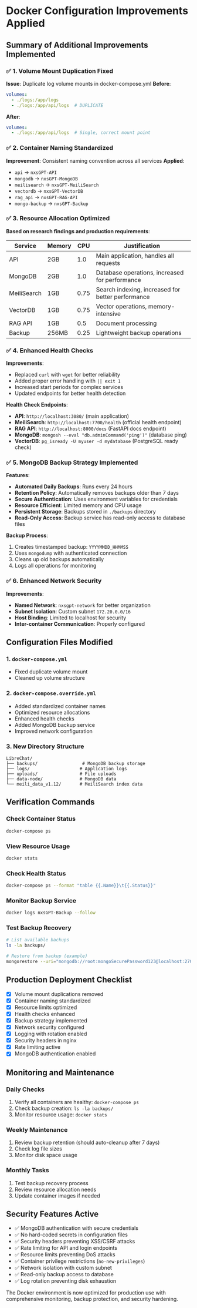 # Docker Configuration Improvements Applied

## Summary of Additional Improvements Implemented

### ✅ 1. Volume Mount Duplication Fixed
**Issue**: Duplicate log volume mounts in docker-compose.yml
**Before**:
```yaml
volumes:
  - ./logs:/app/logs
  - ./logs:/app/api/logs  # DUPLICATE
```
**After**:
```yaml
volumes:
  - ./logs:/app/api/logs  # Single, correct mount point
```

### ✅ 2. Container Naming Standardized
**Improvement**: Consistent naming convention across all services
**Applied**:
- `api` → `nxsGPT-API`
- `mongodb` → `nxsGPT-MongoDB` 
- `meilisearch` → `nxsGPT-MeiliSearch`
- `vectordb` → `nxsGPT-VectorDB`
- `rag_api` → `nxsGPT-RAG-API`
- `mongo-backup` → `nxsGPT-Backup`

### ✅ 3. Resource Allocation Optimized
**Based on research findings and production requirements**:

| Service | Memory | CPU | Justification |
|---------|--------|-----|---------------|
| API | 2GB | 1.0 | Main application, handles all requests |
| MongoDB | 2GB | 1.0 | Database operations, increased for performance |
| MeiliSearch | 1GB | 0.75 | Search indexing, increased for better performance |
| VectorDB | 1GB | 0.75 | Vector operations, memory-intensive |
| RAG API | 1GB | 0.5 | Document processing |
| Backup | 256MB | 0.25 | Lightweight backup operations |

### ✅ 4. Enhanced Health Checks
**Improvements**:
- Replaced `curl` with `wget` for better reliability
- Added proper error handling with `|| exit 1`
- Increased start periods for complex services
- Updated endpoints for better health detection

**Health Check Endpoints**:
- **API**: `http://localhost:3080/` (main application)
- **MeiliSearch**: `http://localhost:7700/health` (official health endpoint)
- **RAG API**: `http://localhost:8000/docs` (FastAPI docs endpoint)
- **MongoDB**: `mongosh --eval "db.adminCommand('ping')"` (database ping)
- **VectorDB**: `pg_isready -U myuser -d mydatabase` (PostgreSQL ready check)

### ✅ 5. MongoDB Backup Strategy Implemented
**Features**:
- **Automated Daily Backups**: Runs every 24 hours
- **Retention Policy**: Automatically removes backups older than 7 days
- **Secure Authentication**: Uses environment variables for credentials
- **Resource Efficient**: Limited memory and CPU usage
- **Persistent Storage**: Backups stored in `./backups` directory
- **Read-Only Access**: Backup service has read-only access to database files

**Backup Process**:
1. Creates timestamped backup: `YYYYMMDD_HHMMSS`
2. Uses `mongodump` with authenticated connection
3. Cleans up old backups automatically
4. Logs all operations for monitoring

### ✅ 6. Enhanced Network Security
**Improvements**:
- **Named Network**: `nxsgpt-network` for better organization
- **Subnet Isolation**: Custom subnet `172.20.0.0/16`
- **Host Binding**: Limited to localhost for security
- **Inter-container Communication**: Properly configured

## Configuration Files Modified

### 1. `docker-compose.yml`
- Fixed duplicate volume mount
- Cleaned up volume structure

### 2. `docker-compose.override.yml`
- Added standardized container names
- Optimized resource allocations
- Enhanced health checks
- Added MongoDB backup service
- Improved network configuration

### 3. New Directory Structure
```
LibreChat/
├── backups/                 # MongoDB backup storage
├── logs/                   # Application logs
├── uploads/                # File uploads
├── data-node/              # MongoDB data
└── meili_data_v1.12/       # MeiliSearch index data
```

## Verification Commands

### Check Container Status
```bash
docker-compose ps
```

### View Resource Usage
```bash
docker stats
```

### Check Health Status
```bash
docker-compose ps --format "table {{.Name}}\t{{.Status}}"
```

### Monitor Backup Service
```bash
docker logs nxsGPT-Backup --follow
```

### Test Backup Recovery
```bash
# List available backups
ls -la backups/

# Restore from backup (example)
mongorestore --uri="mongodb://root:mongoSecurePassword123@localhost:27017/nxsGPT?authSource=admin" backups/20250623_120000/
```

## Production Deployment Checklist

- [x] Volume mount duplications removed
- [x] Container naming standardized
- [x] Resource limits optimized
- [x] Health checks enhanced
- [x] Backup strategy implemented
- [x] Network security configured
- [x] Logging with rotation enabled
- [x] Security headers in nginx
- [x] Rate limiting active
- [x] MongoDB authentication enabled

## Monitoring and Maintenance

### Daily Checks
1. Verify all containers are healthy: `docker-compose ps`
2. Check backup creation: `ls -la backups/`
3. Monitor resource usage: `docker stats`

### Weekly Maintenance
1. Review backup retention (should auto-cleanup after 7 days)
2. Check log file sizes
3. Monitor disk space usage

### Monthly Tasks
1. Test backup recovery process
2. Review resource allocation needs
3. Update container images if needed

## Security Features Active

- ✅ MongoDB authentication with secure credentials
- ✅ No hard-coded secrets in configuration files
- ✅ Security headers preventing XSS/CSRF attacks
- ✅ Rate limiting for API and login endpoints
- ✅ Resource limits preventing DoS attacks
- ✅ Container privilege restrictions (`no-new-privileges`)
- ✅ Network isolation with custom subnet
- ✅ Read-only backup access to database
- ✅ Log rotation preventing disk exhaustion

The Docker environment is now optimized for production use with comprehensive monitoring, backup protection, and security hardening.